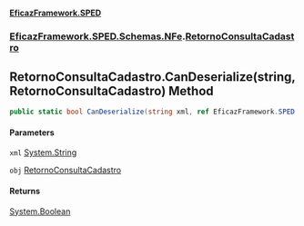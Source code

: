 #### [EficazFramework.SPED](EficazFrameworkSPED.md 'EficazFramework SPED')
### [EficazFramework.SPED.Schemas.NFe](EficazFramework.SPED.Schemas.NFe.md 'EficazFramework.SPED.Schemas.NFe').[RetornoConsultaCadastro](EficazFramework.SPED.Schemas.NFe/RetornoConsultaCadastro.md 'EficazFramework.SPED.Schemas.NFe.RetornoConsultaCadastro')

## RetornoConsultaCadastro.CanDeserialize(string, RetornoConsultaCadastro) Method

```csharp
public static bool CanDeserialize(string xml, ref EficazFramework.SPED.Schemas.NFe.RetornoConsultaCadastro obj);
```
#### Parameters

<a name='EficazFramework.SPED.Schemas.NFe.RetornoConsultaCadastro.CanDeserialize(string,EficazFramework.SPED.Schemas.NFe.RetornoConsultaCadastro).xml'></a>

`xml` [System.String](https://docs.microsoft.com/en-us/dotnet/api/System.String 'System.String')

<a name='EficazFramework.SPED.Schemas.NFe.RetornoConsultaCadastro.CanDeserialize(string,EficazFramework.SPED.Schemas.NFe.RetornoConsultaCadastro).obj'></a>

`obj` [RetornoConsultaCadastro](EficazFramework.SPED.Schemas.NFe/RetornoConsultaCadastro.md 'EficazFramework.SPED.Schemas.NFe.RetornoConsultaCadastro')

#### Returns
[System.Boolean](https://docs.microsoft.com/en-us/dotnet/api/System.Boolean 'System.Boolean')